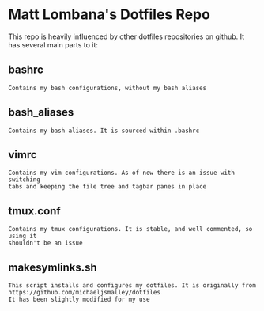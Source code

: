 # Matt Lombana's Dotfiles Repo

This repo is heavily influenced by other dotfiles repositories on github.
It has several main parts to it:

## bashrc

    Contains my bash configurations, without my bash aliases

## bash_aliases

    Contains my bash aliases. It is sourced within .bashrc

## vimrc

    Contains my vim configurations. As of now there is an issue with switching
    tabs and keeping the file tree and tagbar panes in place

## tmux.conf

    Contains my tmux configurations. It is stable, and well commented, so using it
    shouldn't be an issue

## makesymlinks.sh

    This script installs and configures my dotfiles. It is originally from
    https://github.com/michaeljsmalley/dotfiles
    It has been slightly modified for my use
